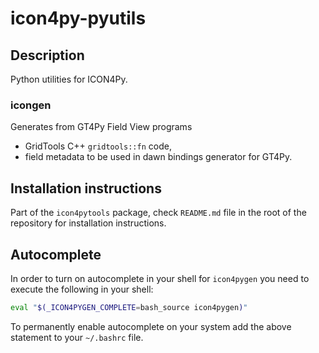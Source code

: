 # icon4py-pyutils

## Description

Python utilities for ICON4Py.

### icongen

Generates from GT4Py Field View programs

- GridTools C++ `gridtools::fn` code,
- field metadata to be used in dawn bindings generator for GT4Py.

## Installation instructions

Part of the `icon4pytools` package, check `README.md` file in the root of the repository for installation instructions.

## Autocomplete

In order to turn on autocomplete in your shell for `icon4pygen` you need to execute the following in your shell:

```bash
eval "$(_ICON4PYGEN_COMPLETE=bash_source icon4pygen)"
```

To permanently enable autocomplete on your system add the above statement to your `~/.bashrc` file.
